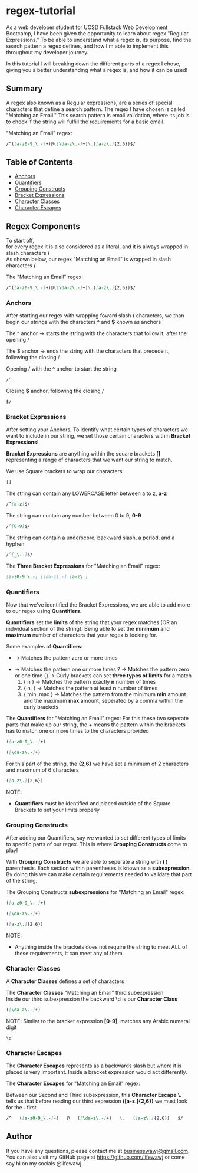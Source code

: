 # regex-tutorial

As a web developer student for UCSD Fullstack Web Development Bootcamp, I have been given the opportunity to learn about regex "Regular Expressions." To be able to understand what a regex is, its purpose, find the search pattern a regex defines, and how I'm able to implement this throughout my developer journey.

In this tutorial I will breaking down the different parts of a regex I chose, giving you a better understanding what a regex is, and how it can be used!

## Summary

A regex also known as a Regular expressions, are a series of special characters that define a search pattern.
The regex I have chosen is called "Matching an Email." This search pattern is email validation, where its job is to check if the string will fulfill the requirements for a basic email.

"Matching an Email" regex:
```md
/^([a-z0-9_\.-]+)@([\da-z\.-]+)\.([a-z\.]{2,6})$/
```

## Table of Contents

- [Anchors](#anchors)
- [Quantifiers](#quantifiers)
- [Grouping Constructs](#grouping-constructs)
- [Bracket Expressions](#bracket-expressions)
- [Character Classes](#character-classes)
- [Character Escapes](#character-escapes)

## Regex Components

To start off, <br>
for every regex it is also considered as a literal, and it is always wrapped in slash characters **/** <br>
As shown below, our regex "Matching an Email" is wrapped in slash characters **/**

The "Matching an Email" regex:
```md
/^([a-z0-9_\.-]+)@([\da-z\.-]+)\.([a-z\.]{2,6})$/
```

### Anchors

After starting our regex with wrapping foward slash **/** characters, we than begin our strings with the characters **^** and **$** known as anchors

The ^ anchor -> starts the string with the characters that follow it, after the opening /

The $ anchor -> ends the string with the characters that precede it, following the closing /

Opening / with the **^** anchor to start the string

```md
/^
```

Closing **$** anchor, following the closing /
```md
$/
```

### Bracket Expressions
After setting your Anchors,
To identify what certain types of characters we want to include in our string, we set those certain characters within **Bracket Expressions**!

**Bracket Expressions** are anything within the square brackets **[]** representing a range of characters that we want our string to match.

We use Square brackets to wrap our characters:
```md
[]
```

The string can contain any LOWERCASE letter between a to z, **a-z**
```md
/^[a-z]$/
```

The string can contain any number between 0 to 9, **0-9**
```md
/^[0-9]$/
```

The string can contain a underscore, backward slash, a period, and a hyphen
```md
/^[_\.-]$/
```

The **Three Bracket Expressions** for "Matching an Email" regex:
```md
[a-z0-9_\.-] [\da-z\.-] [a-z\.]
```

### Quantifiers
Now that we've identified the Bracket Expressions, we are able to add more to our regex using **Quantifiers**.

**Quantifiers** set the **limits** of the string that your regex matches (OR an individual section of the string).
Being able to set the **minimum** and **maximum** number of characters that your regex is looking for.

Some examples of **Quantifiers**:
* -> Matches the pattern zero or more times
+ -> Matches the pattern one or more times
? -> Matches the pattern zero or one time
{} -> Curly brackets can set **three types of limits** for a match
    1. { n } -> Matches the pattern exactly **n** number of times
    2. { n, } -> Matches the pattern at least **n** number of times
    3. { min, max } -> Matches the pattern from the minimum **min** amount and the maximum **max** amount,                                seperated by a comma within the curly brackets

The **Quantifiers** for "Matching an Email" regex:
For this these two seperate parts that make up our string, the + means the pattern within the brackets has to match one or more times to the characters provided
```md
([a-z0-9_\.-]+)
```
```md
([\da-z\.-]+)
```

For this part of the string, the **{2,6}** we have set a minimum of 2 characters and maximum of 6 characters
```md
([a-z\.]{2,6})
```

NOTE:
- **Quantifiers** must be identified and placed outside of the Square Brackets to set your limits properly

### Grouping Constructs
After adding our Quantifiers, say we wanted to set different types of limits to specific parts of our regex. This is where **Grouping Constructs** come to play!

With **Grouping Constructs** we are able to seperate a string with **( )** parenthesis. Each section within parentheses is known as a **subexpression**. By doing this we can make certain requirements needed to validate that part of the string.

The Grouping Constructs **subexpressions** for "Matching an Email" regex:

```md
([a-z0-9_\.-]+)
```

```md
([\da-z\.-]+)
```

```md
([a-z\.]{2,6})
```

NOTE:
- Anything inside the brackets does not require the string to meet ALL of these requirements, it can meet any of them

### Character Classes
A **Character Classes** defines a set of characters

The **Character Classes** "Matching an Email" third subexpression <br>
Inside our third subexpression the backward \d is our **Character Class**
```md
([\da-z\.-]+)
```

NOTE:
Similar to the bracket expression **[0-9]**, matches any Arabic numeral digit
```
\d
```

### Character Escapes

The **Character Escapes** represents as a backwards slash but where it is placed is very important. Inside a bracket expression would act differently.

The **Character Escapes** for "Matching an Email" regex:

Between our Second and Third subexpression, this **Character Escape** **\\.** tells us that before reading our third expression **([a-z\.]{2,6})** we must look for the **.** first
```md
/^   ([a-z0-9_\.-]+)   @   ([\da-z\.-]+)   \.   ([a-z\.]{2,6})   $/
```

## Author

If you have any questions, please contact me at businesswawj@gmail.com. You can also visit my GitHub page at https://github.com/lifewawj or come say hi on my socials @lifewawj 